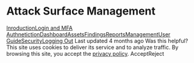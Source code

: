 
# Attack Surface Management
[Inroduction](https://docs.zeron.one/attack-surface-management/inroduction)[Login and MFA Authnetiction](https://docs.zeron.one/attack-surface-management/login-and-mfa-authnetiction)[Dashboard](https://docs.zeron.one/attack-surface-management/dashboard)[Assets](https://docs.zeron.one/attack-surface-management/assets)[Findings](https://docs.zeron.one/attack-surface-management/findings)[Reports](https://docs.zeron.one/attack-surface-management/reports)[Management](https://docs.zeron.one/attack-surface-management/management)[User Guide](https://docs.zeron.one/attack-surface-management/user-guide)[Security](https://docs.zeron.one/attack-surface-management/security)[Logging Out](https://docs.zeron.one/attack-surface-management/logging-out)
Last updated 4 months ago
Was this helpful?
This site uses cookies to deliver its service and to analyze traffic. By browsing this site, you accept the [privacy policy](https://zeron.one/privacy-policy/).
AcceptReject
